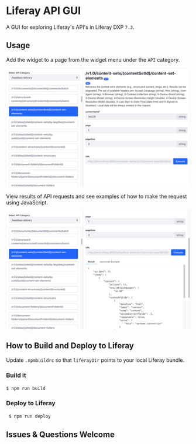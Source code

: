 # Liferay API GUI

A GUI for exploring Liferay's API's in Liferay DXP `7.3`.

## Usage

Add the widget to a page from the widget menu under the `API` category.

![API GUI](/images/APIGUI.png)

View results of API requests and see examples of how to make the request using JavaScript.

![API GUI Result](/images/APIGUIResult.png)

## How to Build and Deploy to Liferay

Update `.npmbuildrc` so that `liferayDir` points to your local Liferay bundle.

### Build it
` $ npm run build `


### Deploy to Liferay
` $ npm run deploy`

## Issues & Questions Welcome